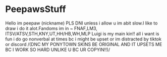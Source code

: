 # PeepawsStuff
Hello im peepaw (nickname) PLS DNI unless i allow u im abit slow.I like to draw i do it alot.Fandoms im in ~ FNAF,LM3, ITSV/ATSV,STH,KNY,UT,HH/HB,WH,MLP
Luigi is my main kin!! all i want is fun i do go nonverbal at times bc i might be upset or im distracted by tiktok or discord
/(DNC MY PONYTOWN SKINS BE ORIGINAL AND IT UPSETS ME BC I WORK SO HARD UNLIKE U BC UR COPYIN!!)/
